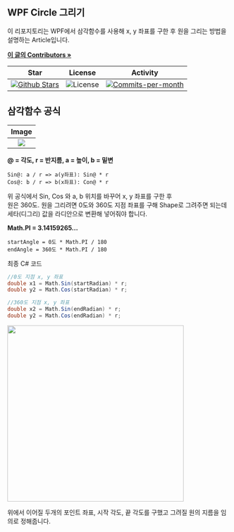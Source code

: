 ## WPF Circle 그리기
이 리포지토리는 WPF에서 삼각함수를 사용해 x, y 좌표를 구한 후 원을 그리는 방법을 설명하는 Article입니다.

<a href="https://github.com/devncore/devncore"><strong>이 글의 Contributors »</strong></a>
  
| Star | License | Activity |
|:----:|:-------:|:--------:|
| <a href="https://github.com/devncore/docs/stargazers"><img src="https://img.shields.io/github/stars/devncore/docs" alt="Github Stars"></a> | <img src="https://img.shields.io/github/license/devncore/docs" alt="License"> | <a href="https://github.com/devncore/docs/pulse"><img src="https://img.shields.io/github/commit-activity/m/devncore/docs" alt="Commits-per-month"></a> |

## 삼각함수 공식

| Image |
|:-----:|
| <img src="https://user-images.githubusercontent.com/68521148/145054110-4aaf0d61-41d9-4711-ae24-b535efa27ebb.png"></img> |

**@ = 각도, r = 반지름, a = 높이, b = 밑변**

```
Sin@: a / r => a(y좌표): Sin@ * r
Cos@: b / r => b(x좌표): Con@ * r
```

위 공식에서 Sin, Cos 와 a, b 위치를 바꾸어 x, y 좌표를 구한 후    
원은 360도. 원을 그리려면 0도와 360도 지점 좌표를 구해 Shape로 그려주면 되는데
세타(디그리) 값을 라디안으로 변환해 넣어줘야 합니다.

**Math.PI = 3.14159265...** 

```
startAngle = 0도 * Math.PI / 180
endAngle = 360도 * Math.PI / 180
```

최종 C# 코드

```C#
//0도 지점 x, y 좌표
double x1 = Math.Sin(startRadian) * r;
double y2 = Math.Cos(startRadian) * r;

//360도 지점 x, y 좌표
double x2 = Math.Sin(endRadian) * r;
double y2 = Math.Cos(endRadian) * r;
```

<img src="https://user-images.githubusercontent.com/68521148/145227901-0dd26880-6cc0-4005-921d-bf6d1e929e41.png" width="400" height="400"></img>

위에서 이어질 두개의 포인트 좌표, 시작 각도, 끝 각도를 구했고 그려질 원의 지름을 임의로 정해줍니다.





